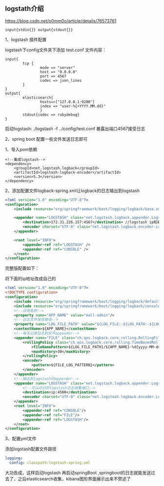## logstath介绍

https://blog.csdn.net/o0mm0o/article/details/76573761



```
input{stdin{}} output{stdout{}}
```



 1、logstash 插件配置 

 logstash下config文件夹下添加 test.conf 文件内容： 

```
input{
        tcp {
                mode => "server"
                host => "0.0.0.0"
                port => 4567
                codec => json_lines
        }
}
output{
        elasticsearch{
                hosts=>["127.0.0.1:9200"]
                index => "user-%{+YYYY.MM.dd}"
                }
        stdout{codec => rubydebug}
}
```

 启动logstash: ./logstash -f ../config/test.conf    暴露出端口4567接受日志  

 2、spring boot 配置一些文件发送日志即可  

1、导入pom依赖

```
<!--集成logstash-->
<dependency>
    <groupId>net.logstash.logback</groupId>
    <artifactId>logstash-logback-encoder</artifactId>
    <version>5.3</version>
</dependency>
```

2、添加配置文件logback-spring.xml让logback的日志输出到logstash

```xml
<?xml version="1.0" encoding="UTF-8"?>
<configuration>
    <include resource="org/springframework/boot/logging/logback/base.xml" />

    <appender name="LOGSTASH" class="net.logstash.logback.appender.LogstashTcpSocketAppender">
        <destination>172.31.226.157:4567</destination> //logstash ip和暴露的端口，我目前理解就是通过这个地址把日志发送过去 
        <encoder charset="UTF-8" class="net.logstash.logback.encoder.LogstashEncoder" />
    </appender>

    <root level="INFO">
        <appender-ref ref="LOGSTASH" />
        <appender-ref ref="CONSOLE" />
    </root>
</configuration>
```

完整版配置如下：

 将下面的ip地址改成自己的 

```xml
<?xml version="1.0" encoding="UTF-8"?>
<!DOCTYPE configuration>
<configuration>
    <include resource="org/springframework/boot/logging/logback/defaults.xml"/>
    <include resource="org/springframework/boot/logging/logback/console-appender.xml"/>
    <!--应用名称-->
    <property name="APP_NAME" value="mall-admin"/>
    <!--日志文件保存路径-->
    <property name="LOG_FILE_PATH" value="${LOG_FILE:-${LOG_PATH:-${LOG_TEMP:-${java.io.tmpdir:-/tmp}}}/logs}"/>
    <contextName>${APP_NAME}</contextName>
    <!--每天记录日志到文件appender-->
    <appender name="FILE" class="ch.qos.logback.core.rolling.RollingFileAppender">
        <rollingPolicy class="ch.qos.logback.core.rolling.TimeBasedRollingPolicy">
            <fileNamePattern>${LOG_FILE_PATH}/${APP_NAME}-%d{yyyy-MM-dd}.log</fileNamePattern>
            <maxHistory>30</maxHistory>
        </rollingPolicy>
        <encoder>
            <pattern>${FILE_LOG_PATTERN}</pattern>
        </encoder>
    </appender>
    <!--输出到logstash的appender-->
    <appender name="LOGSTASH" class="net.logstash.logback.appender.LogstashTcpSocketAppender">
        <!--可以访问的logstash日志收集端口-->
        <destination>ip:4560</destination>
        <encoder charset="UTF-8" class="net.logstash.logback.encoder.LogstashEncoder"/>
    </appender>
    <root level="INFO">
        <appender-ref ref="CONSOLE"/>
        <appender-ref ref="FILE"/>
        <appender-ref ref="LOGSTASH"/>
    </root>
</configuration>
```

3、配置yml文件

添加logstash配置文件路径

```yaml
logging:
  config: classpath:logstash-spring.xml
```

 大功告成，这样启动logstash 再启动springBoot ,springboot的日志就能发送过去了，之后elasticsearch收集，kibana图形界面展示出来不赘述了 



















































